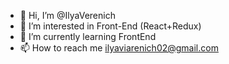 - 👋 Hi, I’m @IlyaVerenich
- 👀 I’m interested in Front-End (React+Redux)
- 🌱 I’m currently learning FrontEnd
- 📫 How to reach me  ilyaviarenich02@gmail.com

<!---
IlyaVerenich/IlyaVerenich is a ✨ special ✨ repository because its `README.md` (this file) appears on your GitHub profile.
You can click the Preview link to take a look at your changes.
--->
